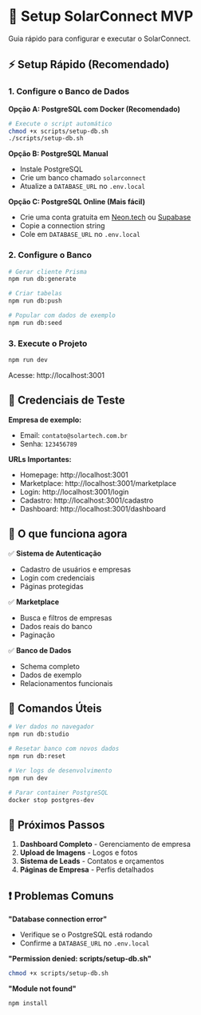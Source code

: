 # 🚀 Setup SolarConnect MVP

Guia rápido para configurar e executar o SolarConnect.

## ⚡ Setup Rápido (Recomendado)

### 1. Configure o Banco de Dados

**Opção A: PostgreSQL com Docker (Recomendado)**
```bash
# Execute o script automático
chmod +x scripts/setup-db.sh
./scripts/setup-db.sh
```

**Opção B: PostgreSQL Manual**
- Instale PostgreSQL
- Crie um banco chamado `solarconnect`
- Atualize a `DATABASE_URL` no `.env.local`

**Opção C: PostgreSQL Online (Mais fácil)**
- Crie uma conta gratuita em [Neon.tech](https://neon.tech) ou [Supabase](https://supabase.com)
- Copie a connection string
- Cole em `DATABASE_URL` no `.env.local`

### 2. Configure o Banco

```bash
# Gerar cliente Prisma
npm run db:generate

# Criar tabelas
npm run db:push

# Popular com dados de exemplo
npm run db:seed
```

### 3. Execute o Projeto

```bash
npm run dev
```

Acesse: http://localhost:3001

## 🔑 Credenciais de Teste

**Empresa de exemplo:**
- Email: `contato@solartech.com.br`
- Senha: `123456789`

**URLs Importantes:**
- Homepage: http://localhost:3001
- Marketplace: http://localhost:3001/marketplace
- Login: http://localhost:3001/login
- Cadastro: http://localhost:3001/cadastro
- Dashboard: http://localhost:3001/dashboard

## 🎯 O que funciona agora

✅ **Sistema de Autenticação**
- Cadastro de usuários e empresas
- Login com credenciais
- Páginas protegidas

✅ **Marketplace**
- Busca e filtros de empresas
- Dados reais do banco
- Paginação

✅ **Banco de Dados**
- Schema completo
- Dados de exemplo
- Relacionamentos funcionais

## 🔧 Comandos Úteis

```bash
# Ver dados no navegador
npm run db:studio

# Resetar banco com novos dados
npm run db:reset

# Ver logs de desenvolvimento
npm run dev

# Parar container PostgreSQL
docker stop postgres-dev
```

## 📝 Próximos Passos

1. **Dashboard Completo** - Gerenciamento de empresa
2. **Upload de Imagens** - Logos e fotos
3. **Sistema de Leads** - Contatos e orçamentos
4. **Páginas de Empresa** - Perfis detalhados

## ❗ Problemas Comuns

**"Database connection error"**
- Verifique se o PostgreSQL está rodando
- Confirme a `DATABASE_URL` no `.env.local`

**"Permission denied: scripts/setup-db.sh"**
```bash
chmod +x scripts/setup-db.sh
```

**"Module not found"**
```bash
npm install